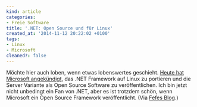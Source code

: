 ```yaml
---
kind: article
categories:
- Freie Software
title: '.NET: Open Source und für Linux'
created_at: '2014-11-12 20:22:02 +0100'
tags:
- Linux
- Microsoft
cleaned?: false
---
```


Möchte hier auch loben, wenn etwas lobenswertes geschieht. [Heute hat
Microsoft
angekündigt](http://news.microsoft.com/2014/11/12/microsoft-takes-net-open-source-and-cross-platform-adds-new-development-capabilities-with-visual-studio-2015-net-2015-and-visual-studio-online/),
das .NET Framework auf Linux zu portieren und die Server Variante als
Open Source Software zu veröffentlichen. Ich bin jetzt nicht unbedingt
ein Fan von .NET, aber es ist trotzdem schön, wenn Microsoft ein Open
Source Framework veröffentlicht. (Via [Fefes
Blog](https://blog.fefe.de/?ts=aa9d4fbd).)
